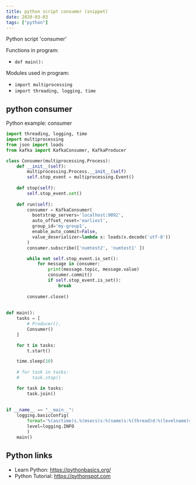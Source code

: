 ```yaml
---
title: python script consumer (snippet)
date: 2020-03-03
tags: ["python"]
---
```

Python script 'consumer'

Functions in program: 
* `def main():`

Modules used in program: 
* `import multiprocessing`
* `import threading, logging, time`

## python consumer

Python example: consumer

```python
import threading, logging, time
import multiprocessing
from json import loads
from kafka import KafkaConsumer, KafkaProducer

class Consumer(multiprocessing.Process):
    def __init__(self):
        multiprocessing.Process.__init__(self)
        self.stop_event = multiprocessing.Event()
        
    def stop(self):
        self.stop_event.set()
        
    def run(self):
        consumer = KafkaConsumer(
          bootstrap_servers='localhost:9092',
          auto_offset_reset='earliest',
          group_id='my-group1',
          enable_auto_commit=False,
          value_deserializer=lambda x: loads(x.decode('utf-8'))
        )
        consumer.subscribe(['numtest2', 'numtest1' ])

        while not self.stop_event.is_set():
            for message in consumer:
                print(message.topic, message.value)
                consumer.commit()
                if self.stop_event.is_set():
                    break
        
        consumer.close()
        
        
def main():
    tasks = [
        # Producer(),
        Consumer()
    ]

    for t in tasks:
        t.start()

    time.sleep(10)
    
    # for task in tasks:
    #     task.stop()

    for task in tasks:
        task.join()
        
        
if __name__ == "__main__":
    logging.basicConfig(
        format='%(asctime)s.%(msecs)s:%(name)s:%(thread)d:%(levelname)s:%(process)d:%(message)s',
        level=logging.INFO
        )
    main()

```

## Python links

- Learn Python: https://pythonbasics.org/
- Python Tutorial: https://pythonspot.com

